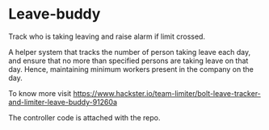 # Leave-buddy
Track who is taking leaving and raise alarm if limit crossed.


A helper system that tracks the number of person taking leave each day, and ensure that no more than specified persons are taking leave on that day. Hence, maintaining minimum workers present in the company on the day.

To know more visit https://www.hackster.io/team-limiter/bolt-leave-tracker-and-limiter-leave-buddy-91260a

The controller code is attached with the repo.
